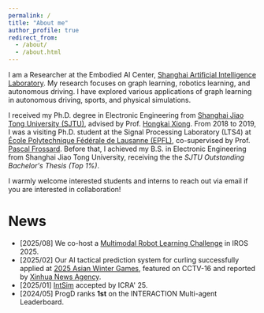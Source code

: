 ```yaml
---
permalink: /
title: "About me"
author_profile: true
redirect_from: 
  - /about/
  - /about.html
---
```

I am a Researcher at the Embodied AI Center, [Shanghai Artificial Intelligence Laboratory](https://www.shlab.org.cn/). My research focuses on graph learning, robotics learning, and autonomous driving. I have explored various applications of graph learning in autonomous driving, sports, and physical simulations.

I received my Ph.D. degree in Electronic Engineering from [Shanghai Jiao Tong University (SJTU)](https://en.sjtu.edu.cn), advised by Prof. [Hongkai Xiong](https://min.sjtu.edu.cn/En/FacultyShow/4?Vid=14). From 2018 to 2019, I was a visiting Ph.D. student at the Signal Processing Laboratory (LTS4) at [École Polytechnique Fédérale de Lausanne (EPFL)](https://www.epfl.ch/en/), co-supervised by Prof. [Pascal Frossard](https://people.epfl.ch/pascal.frossard). Before that, I achieved my B.S. in Electronic Engineering from Shanghai Jiao Tong University, receiving the the *SJTU Outstanding Bachelor's Thesis (Top 1%)*.

I warmly welcome interested students and interns to reach out via email if you are interested in collaboration!

News
======
* \[2025/08\] We co-host a [Multimodal Robot Learning Challenge](https://internrobotics.shlab.org.cn/challenge/2025/) in IROS 2025. 
* \[2025/02\] Our AI tactical prediction system for curling successfully applied at [2025 Asian Winter Games](https://www.harbin2025.com/english/index.html), featured on CCTV-16 and reported by [Xinhua News Agency](https://www.news.cn/sports/20250214/96fecff076cf4918bcbacc2540d6f837/c.html).
* \[2025/01\] [IntSim](https://arxiv.org/abs/2503.05180) accepted by ICRA' 25.
* \[2024/05\] ProgD ranks **1st** on the INTERACTION Multi-agent Leaderboard.


